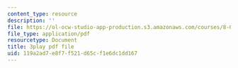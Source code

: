 ```yaml
---
content_type: resource
description: ''
file: https://ol-ocw-studio-app-production.s3.amazonaws.com/courses/8-03sc-physics-iii-vibrations-and-waves-fall-2016/119a2ad7e8f7f521d65cf1e6dc1dd167_I0YACDaY-ww.pdf
file_type: application/pdf
resourcetype: Document
title: 3play pdf file
uid: 119a2ad7-e8f7-f521-d65c-f1e6dc1dd167
---
```

